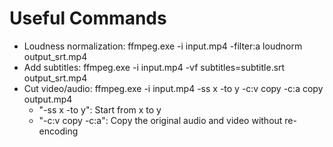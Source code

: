 # Useful Commands

- Loudness normalization: ffmpeg.exe -i input.mp4 -filter:a loudnorm output_srt.mp4
- Add subtitles: ffmpeg.exe -i input.mp4 -vf subtitles=subtitle.srt output_srt.mp4
- Cut video/audio: ffmpeg.exe -i input.mp4 -ss x -to y -c:v copy -c:a copy output.mp4
  - "-ss x -to y": Start from x to y
  - "-c:v copy -c:a": Copy the original audio and video without re-encoding
